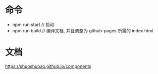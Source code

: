 # 命令

- npm run start // 启动
- npm run build // 编译文档, 并且调整为 github-pages 所需的 index.html

# 文档

https://shuoshubao.github.io/components
